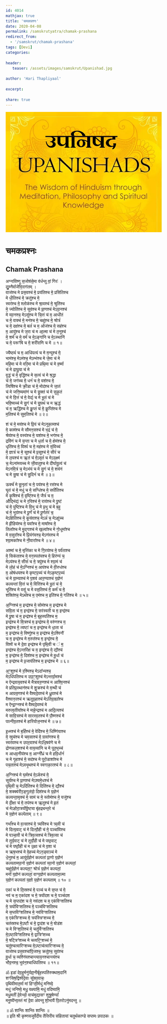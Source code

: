 ```yaml
---    
id: 4014    
mathjax: true    
title: 'चमकप्रश्नः'    
date: 2020-04-08    
permalink: /samskrutyatra/chamak-prashana
redirect_from: 
  - '/samskrut/chamak-prashana'
tags: [Devi]    
categories:    
    
header:    
   teaser: /assets/images/samskrut/Upanishad.jpg    
    
author: 'Hari Thapliyaal'    
    
excerpt:    
    
share: true    
---    
```

    
![](/assets/images/samskrut/Upanishad.jpg)    
    
# चमकप्रश्नः    
## Chamak Prashana    

अग्ना॑विष्णू स॒जोष॑से॒मा व॑र्धन्तु वां॒ गिरः॑ ।    
द्यु॒म्नैर्वाजे॑भि॒राग॑तम् ।    
वाज॑श्च मे प्रस॒वश्च॑ मे॒ प्रय॑तिश्च मे॒ प्रसि॑तिश्च    
मे धी॒तिश्च॑ मे॒ क्रतु॑श्च मे॒    
स्वर॑श्च मे॒ श्लोक॑श्च मे श्रा॒वश्च॑ मे॒ श्रुति॑श्च    
मे॒ ज्योति॑श्च मे॒ सुव॑श्च मे प्रा॒णश्च॑ मेऽपा॒नश्च॑    
मे व्या॒नश्च॒ मेऽसु॑श्च मे चि॒त्तं च॑ म॒ आधी॑तं    
च मे॒ वाक्च॑ मे॒ मन॑श्च मे॒ चक्षु॑श्च मे॒ श्रोत्रं॑    
च मे॒ दक्ष॑श्च मे॒ बलं॑ च म॒ ओज॑श्च मे॒ सह॑श्च    
म॒ आयु॑श्च मे ज॒रा च॑ म आ॒त्मा च॑ मे त॒नूश्च॑    
मे॒ शर्म॑ च मे॒ वर्म॑ च मे॒ऽङ्गा॑नि च मे॒ऽस्थानि॑    
च मे॒ परूꣳ॑षि च मे॒ शरी॑राणि च मे ॥ १॥    
    
ज्यैष्ठ्यं॑ च म॒ आधि॑पत्यं च मे म॒न्युश्च॑ मे॒    
भाम॑श्च॒ मेऽम॑श्च॒ मेऽम्भ॑श्च मे जे॒मा च॑ मे    
महि॒मा च॑ मे वरि॒मा च॑ मे प्रथि॒मा च॑ मे व॒र्ष्मा    
च॑ मे द्राघु॒या च॑ मे    
वृ॒द्धं च॑ मे॒ वृद्धि॑श्च मे स॒त्यं च॑ मे श्र॒द्धा    
च॑ मे॒ जग॑च्च मे॒ धनं॑ च मे॒ वश॑श्च मे॒    
त्विषि॑श्च मे क्री॒डा च॑ मे॒ मोद॑श्च मे जा॒तं    
च॑ मे जनि॒ष्यमा॑णं च मे सू॒क्तं च॑ मे सुकृ॒तं    
च॑ मे वि॒त्तं च॑ मे॒ वेद्यं॑ च मे भू॒तं च॑ मे    
भवि॒ष्यच्च॑ मे सु॒गं च॑ मे सु॒पथं॑ च म ऋ॒द्धं    
च॑ म॒ ऋद्धि॑श्च मे कॢ॒प्तं च॑ मे॒ कॢप्ति॑श्च मे    
म॒तिश्च॑ मे सुम॒तिश्च॑ मे ॥ २॥    
    
शं च॑ मे॒ मय॑श्च मे प्रि॒यं च॑ मेऽनुका॒मश्च॑    
मे॒ काम॑श्च मे सौमन॒सश्च॑ मे भ॒द्रं च॑ मे॒    
श्रेय॑श्च मे॒ वस्य॑श्च मे॒ यश॑श्च मे॒ भग॑श्च मे॒    
द्रवि॑णं च मे य॒न्ता च मे ध॒र्ता च मे॒ क्षेम॑श्च मे॒    
धृति॑श्च मे॒ विश्वं॑ च मे॒ मह॑श्च मे सं॒विच्च॑    
मे॒ ज्ञात्रं॑ च मे॒ सूश्च॑ मे प्र॒सूश्च॑ मे॒ सीरं॑ च    
मे ल॒यश्च॑ म ऋ॒तं च॑ मे॒ऽमृतं॑ च मेऽय॒क्ष्मं    
च॒ मेऽना॑मयच्च मे जी॒वातुश्च मे दीर्घायु॒त्वं च॑    
मेऽनमि॒त्रं च॒ मेऽभ॑यं च मे सु॒गं च॑ मे॒ शय॑नं    
च मे सू॒षा च॑ मे सु॒दिनं॑ च मे ॥ ३॥    
    
ऊर्क्च॑ मे सू॒नृता॑ च मे॒ पय॑श्च मे॒ रस॑श्च मे    
घृ॒तं च॑ मे॒ मधु॑ च मे॒ सग्धि॑श्च मे॒ सपी॑तिश्च    
मे कृ॒षिश्च॑ मे॒ वृष्टि॑श्च मे॒ जैत्रं॑ च म॒    
औद्भि॑द्यं च मे र॒यिश्च॑ मे॒ राय॑श्च मे पु॒ष्टं    
च॑ मे॒ पुष्टि॑श्च मे वि॒भु च॑ मे प्र॒भु च॑ मे ब॒हु    
च॑ मे॒ भूय॑श्च मे पू॒र्णं च॑ मे पू॒र्णत॑रं च॒    
मेऽक्षि॑तिश्च मे॒ कूय॑वाश्च॒ मेऽन्नं॑ च॒ मेऽक्षु॑च्च    
मे व्री॒हिय॑श्च मे॒ यवा᳚श्च मे॒ माषा᳚श्च मे॒    
तिला᳚श्च मे मु॒द्गाश्च॑ मे ख॒ल्वा᳚श्च मे  गो॒धूमा᳚श्च    
मे म॒सुरा᳚श्च मे प्रि॒यंग॑वश्च॒ मेऽण॑वश्च मे    
श्या॒मका᳚श्च मे  नी॒वारा᳚श्च मे ॥ ४॥    
    
अश्मा॑ च मे॒ मृत्ति॑का च मे गि॒रय॑श्च मे॒ पर्व॑ताश्च    
मे॒ सिक॑ताश्च मे॒ वन॒स्पत॑यश्च मे॒ हिर॑ण्यं च॒    
मेऽय॑श्च मे॒ सीसं॑ च मे॒ त्रपु॑श्च मे श्या॒मं च॑    
मे लो॒हं च॑ मे॒ऽग्निश्च॑ म॒ आप॑श्च मे वी॒रुध॑श्च    
म॒ ओष॑धयश्च मे कृष्टप॒च्यं च॑ मेऽकृष्टप॒च्यं    
च॑ मे ग्रा॒म्याश्च॑ मे प॒शव॑ आर॒ण्याश्च॑ य॒ज्ञेन॑    
कल्पन्तां वि॒त्तं च मे॒ वित्ति॑श्च मे भू॒तं च॑ मे॒    
भूति॑श्च मे वसु॑ च मे वस॒तिश्च॑ मे॒ कर्म॑ च मे॒    
शक्ति॑श्च॒ मेऽर्थ॑श्च म॒ एम॑श्च म॒ इति॑श्च मे॒ गति॑श्च मे ॥ ५॥    
    
अ॒ग्निश्च॑ म॒ इन्द्र॑श्च मे॒ सोम॑श्च म॒ इन्द्र॑श्च मे    
सवि॒ता च॑ म॒ इन्द्र॑श्च मे॒ सर॑स्वती च म॒ इन्द्र॑श्च    
मे पू॒षा च॑ म॒ इन्द्र॑श्च मे॒ बृह॒स्पति॑श्च म॒    
इन्द्र॑श्च मे मि॒त्रश्च॑ म॒ इन्द्र॑श्च मे॒ वरु॑णश्च म॒    
इन्द्र॑श्च मे॒ त्वष्टा॑ च म॒ इन्द्र॑श्च मे धा॒ता च॑    
म॒ इन्द्र॑श्च मे॒ विष्णु॑श्च म॒ इन्द्र॑श्च मे॒ऽश्विनौ॑    
च म॒ इन्द्र॑श्च मे म॒रुत॑श्च  म॒ इन्द्र॑श्च मे॒    
विश्वे॑ च मे दे॒वा इन्द्र॑श्च मे पृथि॒वी च ॑ म॒    
इन्द्र॑श्च मे॒ऽन्तरि॑क्षं च  म॒ इन्द्र॑श्च मे॒ द्यौश्च॑    
म॒ इन्द्र॑श्च मे॒ दिश॑श्च म॒ इन्द्र॑श्च मे मू॒र्धा च॑    
म॒ इन्द्र॑श्च मे प्र॒जाप॑तिश्च म॒ इन्द्र॑श्च मे ॥ ६॥    
    
अ॒ꣳ॒शुश्च॑ मे र॒श्मिश्च॒ मेऽदा᳚भ्यश्च॒    
मेऽधि॑पतिश्च म उपा॒ꣳ॒शुश्च॑ मेऽन्तर्या॒मश्च॑    
म ऐन्द्रवाय॒वश्च॑ मे मैत्रावरु॒णश्च॑ म आश्वि॒नश्च॑    
मे प्रतिप्र॒स्थान॑श्च मे शु॒क्रश्च॑ मे म॒न्थी च॑    
म आग्रय॒णश्च॑ मे वैश्वदे॒वश्च॑ मे ध्रु॒वश्च॑ मे    
वैश्वान॒रश्च॑ म ऋतुग्र॒हाश्च॑ मेऽतिग्रा॒ह्या᳚श्च    
म ऐन्द्रा॒ग्नश्च॑ मे वैश्वदे॒वश्च॑ मे    
मरुत्व॒तीया᳚श्च मे माहे॒न्द्रश्च॑ म आदि॒त्यश्च॑    
मे सावि॒त्रश्च॑ मे सारस्व॒तश्च॑ मे पौ॒ष्णश्च॑ मे    
पात्नीव॒तश्च॑ मे हारियोज॒नश्च॑ मे ॥ ७॥    
    
इ॒ध्मश्च॑ मे ब॒र्हिश्च॑ मे॒ वेदि॑श्च मे॒ धिष्णि॑याश्च    
मे॒ स्रुच॑श्च मे चम॒साश्च॑ मे॒ ग्रावा॑णश्च मे॒    
स्वर॑वश्च म उपर॒वाश्च॑ मेऽधि॒षव॑णे च मे    
द्रोणकल॒शश्च॑ मे वाय॒व्या॑नि च मे पूत॒भृच्च॑    
म आधव॒नीय॑श्च म॒ आग्नी᳚ध्रं च मे हवि॒र्धानं॑    
च मे गृ॒हाश्च॑ मे॒ सद॑श्च मे पुरो॒डाशा᳚श्च मे    
पच॒ताश्च॑ मेऽवभृ॒थश्च॑ मे स्वगाका॒रश्च॑ मे ॥ ८॥    
    
अ॒ग्निश्च॑ मे घ॒र्मश्च॑ मे॒ऽर्कश्च॑ मे॒    
सूर्य॑श्च मे प्रा॒णश्च॑ मेऽश्वमे॒धश्च॑ मे    
पृथि॒वी च॒ मेऽदि॑तिश्च मे॒ दिति॑श्च मे॒ द्यौश्च॑    
मे॒  शक्क्व॑रीर॒ङ्गुल॑यो॒ दिश॑श्च मे य॒ज्ञेन॑    
कल्पन्ता॒मृक्च॑ मे॒ साम॑ च मे॒ स्तोम॑श्च मे॒ यजु॑श्च    
मे दी॒क्षा च॑ मे॒ तप॑श्च म ऋ॒तुश्च॑ मे व्र॒तं    
च॑  मेऽहोरा॒त्रयो᳚र्वृ॒ष्ट्या बृ॑हद्रथन्त॒रे च॑    
मे य॒ज्ञेन॑ कल्पेताम् ॥ ९॥    
    
गर्भा᳚श्च मे व॒त्साश्च॑ मे॒ त्र्यवि॑श्च मे त्र्य॒वी च॑    
मे दित्य॒वाट् च॑ मे दित्यौ॒ही च॑ मे॒ पञ्चा॑विश्च    
मे पञ्चा॒वी च॑ मे त्रिव॒त्सश्च॑ मे त्रिव॒त्सा च॑    
मे तुर्य॒वाट् च॑ मे तुर्यौ॒ही च॑ मे पष्ठ॒वाट्    
च॑ मे पष्ठौ॒ही च॑ म उ॒क्षा च॑ मे व॒शा च॑    
म ऋष॒भश्च॑ मे वे॒हच्च॑ मेऽन॒ड्वाञ्च॑ मे    
धे॒नुश्च॑ म॒ आयु॑र्य॒ज्ञेन॑ कल्पतां प्रा॒णो य॒ज्ञेन॑    
कल्पतामपा॒नो य॒ज्ञेन॑ कल्पतां व्या॒नो य॒ज्ञेन॑ कल्पतां॒    
चक्षु॑र्य॒ज्ञेन॑ कल्पता॒ꣳ॒ श्रोत्रं॑ य॒ज्ञेन॑ कल्पतां॒    
मनो॑ य॒ज्ञेन॑ कल्पतां॒ वाग्य॒ज्ञेन॑ कल्पतामा॒त्मा    
य॒ज्ञेन॑ कल्पतां य॒ज्ञो य॒ज्ञेन॑ कल्पताम्  ॥ १० ॥    
    
एका॑ च मे ति॒स्रश्च॑ मे॒ पञ्च॑ च मे स॒प्त च॑ मे॒    
नव॑ च म॒ एका॑दश च मे॒ त्रयो॑दश च मे॒ पञ्च॑दश    
च मे स॒प्तद॑श च मे॒ नव॑दश च म॒ एक॑विꣳशतिश्च    
मे॒ त्रयो॑विꣳशतिश्च मे॒ पञ्च॑विꣳशतिश्च    
मे स॒प्तविꣳ॑शतिश्च मे॒ नव॑विꣳशतिश्च    
म॒ एक॑त्रिꣳशच्च मे॒ त्रय॑स्त्रिꣳशच्च मे॒    
चत॑स्रश्च मे॒ऽष्टौ च॑ मे॒ द्वाद॑श च मे॒ षोड॑श    
च मे विꣳश॒तिश्च॑ मे॒ चतु॑र्विꣳशतिश्च    
मे॒ऽष्टाविꣳ॑शतिश्च मे॒ द्वात्रिꣳ॑शच्च    
मे॒ षट्त्रिꣳ॑शच्च मे चत्वरि॒ꣳ॒शच्च॑ मे॒    
चतु॑श्चत्वारिꣳशच्च मे॒ऽष्टाच॑त्वारिꣳशच्च मे॒    
वाज॑श्च प्रस॒वश्चा॑पि॒जश्च॒ क्रतु॑श्च॒ सुव॑श्च    
मू॒र्धा च॒ व्यश्नि॑यश्चान्त्याय॒नश्चान्त्य॑श्च    
भौव॒नश्च॒ भुव॑न॒श्चाधि॑पतिश्च ॥ ११॥    
    
ॐ इडा॑ देव॒हूर्मनु॑र्यज्ञ॒नीर्बृह॒स्पति॑रुक्थाम॒दानि॑    
शꣳसिष॒द्विश्वे॑दे॒वाः सू᳚क्त॒वाचः॒    
पृथि॑वीमात॒र्मा मा॑ हिꣳसी॒र्मधु॑ मनिष्ये॒    
मधु॑ जनिष्ये॒ मधु॒ वक्ष्यामि॒ मधु॑ वदिष्यामि॒    
मधु॒मतीं दे॒वेभ्यो॒ वाच॑मुद्यासꣳ शुश्रू॒षेण्यां᳚    
मनु॒ष्ये᳚भ्य॒स्तं  मा॑ दे॒वा अ॑वन्तु शो॒भायै॑ पि॒तरोऽनु॑मदन्तु ॥    
    
॥ ॐ शान्तिः शान्तिः शान्तिः ॥    
॥ इति श्री कृष्णयजुर्वेदीय तैत्तिरीय संहितायां चतुर्थकाण्डे सप्तमः प्रपाठकः ॥    
    
